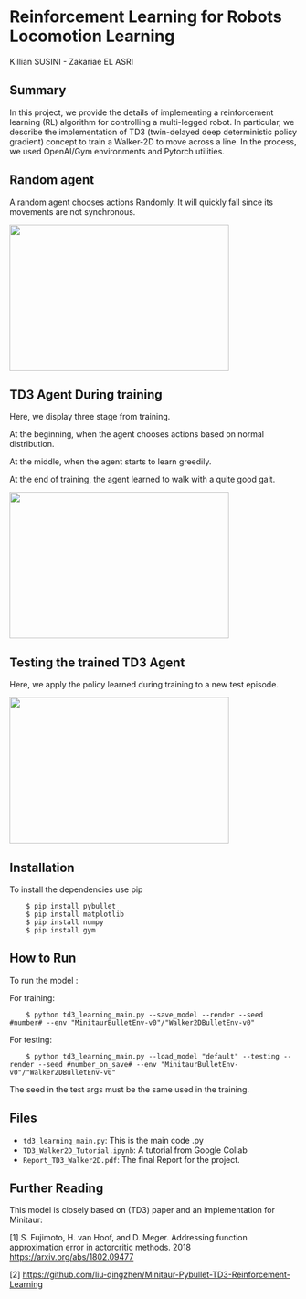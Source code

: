 # Reinforcement Learning for Robots Locomotion Learning

Killian SUSINI - Zakariae EL ASRI


## Summary

In this project, we provide the details of implementing a reinforcement learning (RL) algorithm for controlling a multi-legged robot. In particular, we describe the implementation of TD3 (twin-delayed deep deterministic policy gradient) concept to train a Walker-2D to move across a line. In the process, we used OpenAI/Gym environments and Pytorch utilities.



## Random agent

A random agent chooses actions Randomly. It will quickly fall since its movements are not synchronous.

<img src="images\random_agent.gif" width="384" height="256" />

## TD3 Agent During training

Here, we display three stage from training. 

At the beginning, when the agent chooses actions based on normal distribution. 

At the middle, when the agent starts to learn greedily. 

At the end of training, the agent learned to walk with a quite good gait.

<img src="images\Training.gif" width="384" height="256" />

## Testing the trained TD3 Agent

Here, we apply the policy learned during training to a new test episode.

<img src="images\Testing.gif" width="384" height="256" />

## Installation

To install the dependencies use pip 

```
    $ pip install pybullet
    $ pip install matplotlib
    $ pip install numpy
    $ pip install gym
```

## How to Run

To run the model :


For training:
```
    $ python td3_learning_main.py --save_model --render --seed #number# --env "MinitaurBulletEnv-v0"/"Walker2DBulletEnv-v0"
```
For testing:
```
    $ python td3_learning_main.py --load_model "default" --testing --render --seed #number_on_save# --env "MinitaurBulletEnv-v0"/"Walker2DBulletEnv-v0"
```    
The seed in the test args must be the same used in the training.



## Files

* ``td3_learning_main.py``: This is the main code .py
* ``TD3_Walker2D_Tutorial.ipynb``: A tutorial from Google Collab
* ``Report_TD3_Walker2D.pdf``: The final Report for the project.

## Further Reading

This model is closely based on (TD3) paper and an implementation for Minitaur:

[1] S. Fujimoto, H. van Hoof, and D. Meger. Addressing function approximation error in actorcritic methods. 2018
https://arxiv.org/abs/1802.09477


[2] https://github.com/liu-qingzhen/Minitaur-Pybullet-TD3-Reinforcement-Learning

